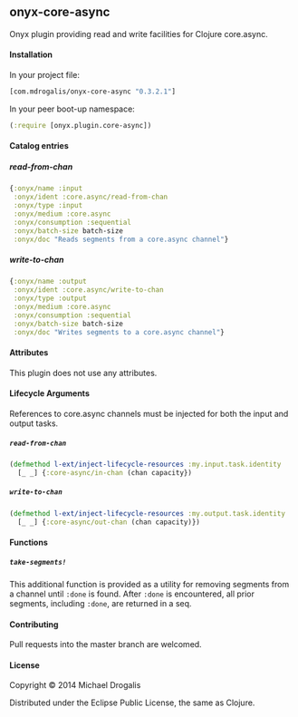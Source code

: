 ## onyx-core-async

Onyx plugin providing read and write facilities for Clojure core.async.

#### Installation

In your project file:

```clojure
[com.mdrogalis/onyx-core-async "0.3.2.1"]
```

In your peer boot-up namespace:

```clojure
(:require [onyx.plugin.core-async])
```

#### Catalog entries

##### read-from-chan

```clojure
{:onyx/name :input
 :onyx/ident :core.async/read-from-chan
 :onyx/type :input
 :onyx/medium :core.async
 :onyx/consumption :sequential
 :onyx/batch-size batch-size
 :onyx/doc "Reads segments from a core.async channel"}
```

##### write-to-chan

```clojure
{:onyx/name :output
 :onyx/ident :core.async/write-to-chan
 :onyx/type :output
 :onyx/medium :core.async
 :onyx/consumption :sequential
 :onyx/batch-size batch-size
 :onyx/doc "Writes segments to a core.async channel"}
```

#### Attributes

This plugin does not use any attributes.

#### Lifecycle Arguments

References to core.async channels must be injected for both the input and output tasks.

##### `read-from-chan`

```clojure
(defmethod l-ext/inject-lifecycle-resources :my.input.task.identity
  [_ _] {:core-async/in-chan (chan capacity})
```

##### `write-to-chan`

```clojure
(defmethod l-ext/inject-lifecycle-resources :my.output.task.identity
  [_ _] {:core-async/out-chan (chan capacity)})
```

#### Functions

##### `take-segments!`

This additional function is provided as a utility for removing segments
from a channel until `:done` is found. After `:done` is encountered, all prior segments,
including `:done`, are returned in a seq.

#### Contributing

Pull requests into the master branch are welcomed.

#### License

Copyright © 2014 Michael Drogalis

Distributed under the Eclipse Public License, the same as Clojure.
